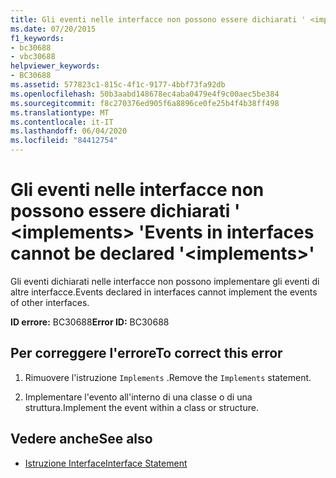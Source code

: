 ```yaml
---
title: Gli eventi nelle interfacce non possono essere dichiarati ' <implements> '
ms.date: 07/20/2015
f1_keywords:
- bc30688
- vbc30688
helpviewer_keywords:
- BC30688
ms.assetid: 577823c1-815c-4f1c-9177-4bbf73fa92db
ms.openlocfilehash: 50b3aabd148678ec4aba0479e4f9c00aec5be384
ms.sourcegitcommit: f8c270376ed905f6a8896ce0fe25b4f4b38ff498
ms.translationtype: MT
ms.contentlocale: it-IT
ms.lasthandoff: 06/04/2020
ms.locfileid: "84412754"
---
```

# <a name="events-in-interfaces-cannot-be-declared-implements"></a><span data-ttu-id="d69b0-102">Gli eventi nelle interfacce non possono essere dichiarati ' \<implements> '</span><span class="sxs-lookup"><span data-stu-id="d69b0-102">Events in interfaces cannot be declared '\<implements>'</span></span>
<span data-ttu-id="d69b0-103">Gli eventi dichiarati nelle interfacce non possono implementare gli eventi di altre interfacce.</span><span class="sxs-lookup"><span data-stu-id="d69b0-103">Events declared in interfaces cannot implement the events of other interfaces.</span></span>  
  
 <span data-ttu-id="d69b0-104">**ID errore:** BC30688</span><span class="sxs-lookup"><span data-stu-id="d69b0-104">**Error ID:** BC30688</span></span>  
  
## <a name="to-correct-this-error"></a><span data-ttu-id="d69b0-105">Per correggere l'errore</span><span class="sxs-lookup"><span data-stu-id="d69b0-105">To correct this error</span></span>  
  
1. <span data-ttu-id="d69b0-106">Rimuovere l'istruzione `Implements` .</span><span class="sxs-lookup"><span data-stu-id="d69b0-106">Remove the `Implements` statement.</span></span>  
  
2. <span data-ttu-id="d69b0-107">Implementare l'evento all'interno di una classe o di una struttura.</span><span class="sxs-lookup"><span data-stu-id="d69b0-107">Implement the event within a class or structure.</span></span>  
  
## <a name="see-also"></a><span data-ttu-id="d69b0-108">Vedere anche</span><span class="sxs-lookup"><span data-stu-id="d69b0-108">See also</span></span>

- [<span data-ttu-id="d69b0-109">Istruzione Interface</span><span class="sxs-lookup"><span data-stu-id="d69b0-109">Interface Statement</span></span>](../language-reference/statements/interface-statement.md)
